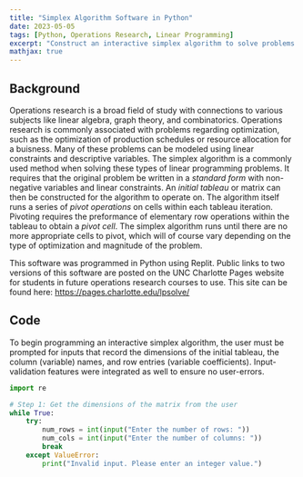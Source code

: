 ```yaml
---
title: "Simplex Algorithm Software in Python"
date: 2023-05-05
tags: [Python, Operations Research, Linear Programming]
excerpt: "Construct an interactive simplex algorithm to solve problems in linear programming"
mathjax: true
---
```


## Background
Operations research is a broad field of study with connections to various subjects like linear algebra, graph theory, and combinatorics. Operations research is commonly associated with problems regarding optimization, such as the optimization of production schedules or resource allocation for a buisness. Many of these problems can be modeled using linear constraints and descriptive variables. The simplex algorithm is a commonly used method when solving these types of linear programming problems. It requires that the original problem be written in a *standard form* with non-negative variables and linear constraints. An *initial tableau* or matrix can then be constructed for the algorithm to operate on. The algorithm itself runs a series of *pivot operations* on cells within each tableau iteration. Pivoting requires the preformance of elementary row operations within the tableau to obtain a *pivot cell*. The simplex algorithm runs until there are no more appropriate cells to pivot, which will of course vary depending on the type of optimization and magnitude of the problem.

This software was programmed in Python using Replit. Public links to two versions of this software are posted on the UNC Charlotte Pages website for students in future operations research courses to use. This site can be found here: https://pages.charlotte.edu/lpsolve/

## Code

To begin programming an interactive simplex algorithm, the user must be prompted for inputs that record the dimensions of the initial tableau, the column (variable) names, and row entries (variable coefficients). Input-validation features were integrated as well to ensure no user-errors.

```python
import re

# Step 1: Get the dimensions of the matrix from the user
while True:
    try:
        num_rows = int(input("Enter the number of rows: "))
        num_cols = int(input("Enter the number of columns: "))
        break
    except ValueError:
        print("Invalid input. Please enter an integer value.")
```
